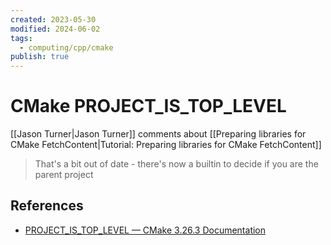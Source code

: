 ```yaml
---
created: 2023-05-30
modified: 2024-06-02
tags:
  - computing/cpp/cmake
publish: true
---
```

# CMake PROJECT_IS_TOP_LEVEL

[[Jason Turner|Jason Turner]] comments about [[Preparing libraries for CMake FetchContent|Tutorial: Preparing libraries for CMake FetchContent]]
> That's a bit out of date - there's now a builtin to decide if you are the parent project

## References
- [PROJECT\_IS\_TOP\_LEVEL — CMake 3.26.3 Documentation](https://cmake.org/cmake/help/latest/variable/PROJECT_IS_TOP_LEVEL.html)
